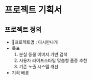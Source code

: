 # 프로젝트 기획서

## 프로젝트 정의
- :dog:프로젝트명 : 다시만나개
- 목표 
    1. 분실 동물 이미지 기반 검색
    2. 사용자 라이프스타일 맞춤형 품종 추천
    3. 기존 노출 시스템 개선
- 기획 배경

